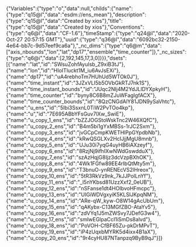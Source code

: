 {"Variables":{"type":"o","data":null,"childs":{"name":{"type":"q15@l","data":"esdm://ens_mean"},"description":{"type":"q15@l","data":"Created by xios"},"title":{"type":"q15@l","data":"Created by xios"},"Conventions":{"type":"q6@l","data":"CF-1.6"},"timeStamp":{"type":"q24@l","data":"2020-Oct-27 20:57:15 GMT"},"uuid":{"type":"q36@l","data":"6092bc32-2150-4e64-bb7c-9d57eef9ca6a"},"_nc_dims":{"type":"q6@m","data":["axis_nbounds","lon","lat","dp17","ensemble","time_counter"]},"_nc_sizes":{"type":"q6@i","data":[2,192,145,17,3,0]}}},"dsets":[{"name":"lat","id":"SWsuZohfAyuIsb_Z9xiB3tJ"},
{"name":"lon","id":"HIoITluckt1M_iu6AvJsEXi"},
{"name":"dp17","id":"uA4rebhoTm7HUhUd5WTOk0J"},
{"name":"time_instant","id":"3JZxVLI5b5OVbGkRTJ7nk1S"},
{"name":"time_instant_bounds","id":"JUqc2NIj4M2YdJLlDYXpkyH"},
{"name":"time_counter","id":"byny8C6B8mZJuWFagIgfACX"},
{"name":"time_counter_bounds","id":"8QzCNGdAlY81JDN9ySaVhtc"},
{"name":"u_ens","id":"5Ibi3SsxnL0TiW2PvTOo4kp"},
{"name":"u","id":"7E695ABbYFsGuv7lXw_SwiE"},
{"name":"u_copy_1_ens","id":"bZZJOGStoWskTnc2W46XQfC"},
{"name":"u_copy_2_ens","id":"B4m5bi1gYxMBSs-1rJC2Sxm"},
{"name":"u_copy_3_ens","id":"jvGCpCmpKWETHlPpGYpdbNb"},
{"name":"u_copy_4_ens","id":"kRwQSGLXv2HcIJjjMgU8mnb"},
{"name":"u_copy_5_ens","id":"UJu30i7yqG4uyHB6iAXzeyf"},
{"name":"u_copy_6_ens","id":"8RzjNj9ifhIXwNWdGswdduX"},
{"name":"u_copy_7_ens","id":"szAzHqjG8Ijz3dcVzpBXhOK"},
{"name":"u_copy_8_ens","id":"4Wk1FGfw89EE4rIbQtMty5m"},
{"name":"u_copy_9_ens","id":"T3bnuO-ynRENEcVS2lHreox"},
{"name":"u_copy_10_ens","id":"5tR3RkVz9nk_7kJJPolLnYf"},
{"name":"u_copy_11_ens","id":"_l5nYKbsd81UzzXxf2_0eUB"},
{"name":"u_copy_12_ens","id":"nSFanse1dt4HOIbvoHFmcpc"},
{"name":"u_copy_13_ens","id":"UIGiWDVgxyiK5KLSlJKpqNM"},
{"name":"u_copy_14_ens","id":"ARe-qW_kyw-O8W14gAcUbUm"},
{"name":"u_copy_15_ens","id":"qAKybx-C13MGfZBO-AtaYv5"},
{"name":"u_copy_16_ens","id":"zdVYq1J5mZWSvy7JDefG3w4"},
{"name":"u_copy_17_ens","id":"smIwEGlpaCcI1iSmDs8alvd"},
{"name":"u_copy_18_ens","id":"PoVOH-CfBF65Zu-pkDrMPvT"},
{"name":"u_copy_19_ens","id":"iP4zUqxbMYRK5d4ixx4B1aX"},
{"name":"u_copy_20_ens","id":"9r4cyHU87NTanpzq9ByB9qJ"}]}